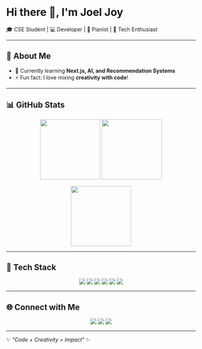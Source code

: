 # Hi there 👋, I'm Joel Joy  

🎓 CSE Student | 💻 Developer | 🎹 Pianist | 🚀 Tech Enthusiast  

---

## 🌟 About Me
- 🌱 Currently learning **Next.js, AI, and Recommendation Systems**  
- ⚡ Fun fact: I love mixing **creativity with code**!  

---

## 📊 GitHub Stats  

<p align="center">
  <img src="https://github-readme-stats.vercel.app/api?username=Joeljoy1237&show_icons=true&theme=tokyonight" height="160"/>
  <img src="https://github-readme-stats.vercel.app/api/top-langs/?username=Joeljoy1237&layout=compact&theme=tokyonight" height="160"/>
</p>  

<p align="center">
  <img src="https://streak-stats.demolab.com?user=Joeljoy1237&theme=tokyonight&border_radius=10" height="160"/>
</p>  

---

## 🚀 Tech Stack
<p align="center">
  <img src="https://img.shields.io/badge/Code-JavaScript-yellow?logo=javascript" />
  <img src="https://img.shields.io/badge/Code-Typescript-blue?logo=typescript" />
  <img src="https://img.shields.io/badge/Framework-React-61DAFB?logo=react" />
  <img src="https://img.shields.io/badge/Framework-Next.js-black?logo=next.js" />
  <img src="https://img.shields.io/badge/Database-PostgreSQL-316192?logo=postgresql" />
  <img src="https://img.shields.io/badge/Tools-Docker-blue?logo=docker" />
</p>  

---

## 🌐 Connect with Me
<p align="center">
  <a href="mailto:joel@example.com"><img src="https://img.shields.io/badge/Email-D14836?logo=gmail&logoColor=white" /></a>
  <a href="https://linkedin.com/in/yourprofile"><img src="https://img.shields.io/badge/LinkedIn-0077B5?logo=linkedin&logoColor=white" /></a>
  <a href="https://github.com/Joeljoy1237"><img src="https://img.shields.io/badge/GitHub-100000?logo=github&logoColor=white" /></a>
</p>  

---

✨ *"Code + Creativity = Impact"* ✨  

